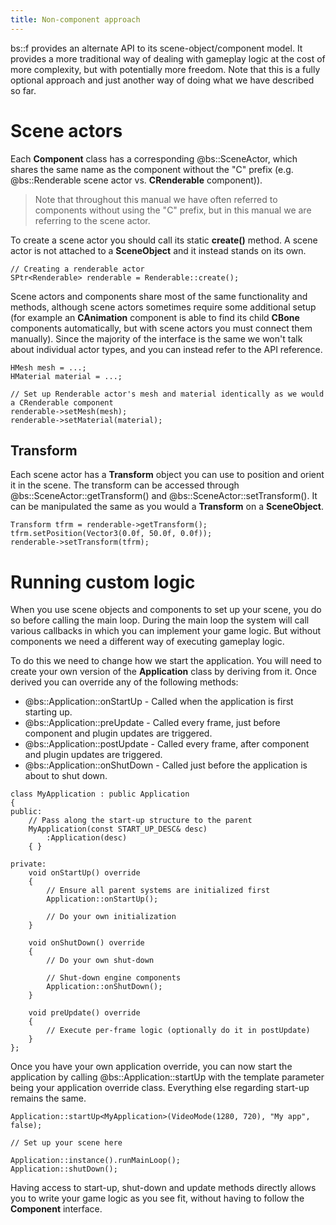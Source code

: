 ```yaml
---
title: Non-component approach
---
```


bs::f provides an alternate API to its scene-object/component model. It provides a more traditional way of dealing with gameplay logic at the cost of more complexity, but with potentially more freedom. Note that this is a fully optional approach and just another way of doing what we have described so far.

# Scene actors
Each **Component** class has a corresponding @bs::SceneActor, which shares the same name as the component without the "C" prefix (e.g. @bs::Renderable scene actor vs. **CRenderable** component)). 

> Note that throughout this manual we have often referred to components without using the "C" prefix, but in this manual we are referring to the scene actor.

To create a scene actor you should call its static **create()** method. A scene actor is not attached to a **SceneObject** and it instead stands on its own.

~~~~~~~~~~~~~{.cpp}
// Creating a renderable actor
SPtr<Renderable> renderable = Renderable::create();
~~~~~~~~~~~~~

Scene actors and components share most of the same functionality and methods, although scene actors sometimes require some additional setup (for example an **CAnimation** component is able to find its child **CBone** components automatically, but with scene actors you must connect them manually). Since the majority of the interface is the same we won't talk about individual actor types, and you can instead refer to the API reference.

~~~~~~~~~~~~~{.cpp}
HMesh mesh = ...;
HMaterial material = ...;

// Set up Renderable actor's mesh and material identically as we would a CRenderable component
renderable->setMesh(mesh);
renderable->setMaterial(material);
~~~~~~~~~~~~~

## Transform
Each scene actor has a **Transform** object you can use to position and orient it in the scene. The transform can be accessed through @bs::SceneActor::getTransform() and @bs::SceneActor::setTransform(). It can be manipulated the same as you would a **Transform** on a **SceneObject**. 

~~~~~~~~~~~~~{.cpp}
Transform tfrm = renderable->getTransform();
tfrm.setPosition(Vector3(0.0f, 50.0f, 0.0f));
renderable->setTransform(tfrm);
~~~~~~~~~~~~~

# Running custom logic
When you use scene objects and components to set up your scene, you do so before calling the main loop. During the main loop the system will call various callbacks in which you can implement your game logic. But without components we need a different way of executing gameplay logic.

To do this we need to change how we start the application. You will need to create your own version of the **Application** class by deriving from it. Once derived you can override any of the following methods:
 - @bs::Application::onStartUp - Called when the application is first starting up.
 - @bs::Application::preUpdate - Called every frame, just before component and plugin updates are triggered.
 - @bs::Application::postUpdate - Called every frame, after component and plugin updates are triggered.
 - @bs::Application::onShutDown - Called just before the application is about to shut down.
 
~~~~~~~~~~~~~{.cpp}
class MyApplication : public Application
{
public:
	// Pass along the start-up structure to the parent
	MyApplication(const START_UP_DESC& desc)
		:Application(desc)
	{ }

private:
	void onStartUp() override
	{
		// Ensure all parent systems are initialized first
		Application::onStartUp();

		// Do your own initialization
	}

	void onShutDown() override
	{
		// Do your own shut-down

		// Shut-down engine components
		Application::onShutDown();
	}

	void preUpdate() override
	{
		// Execute per-frame logic (optionally do it in postUpdate)
	}
};
~~~~~~~~~~~~~

Once you have your own application override, you can now start the application by calling @bs::Application::startUp<T> with the template parameter being your application override class. Everything else regarding start-up remains the same.

~~~~~~~~~~~~~{.cpp}
Application::startUp<MyApplication>(VideoMode(1280, 720), "My app", false);

// Set up your scene here

Application::instance().runMainLoop();
Application::shutDown();
~~~~~~~~~~~~~

Having access to start-up, shut-down and update methods directly allows you to write your game logic as you see fit, without having to follow the **Component** interface.
 
